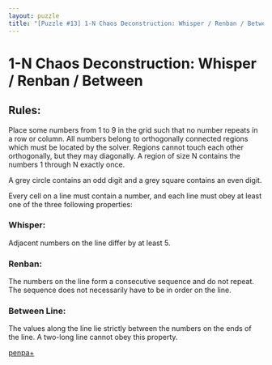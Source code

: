 ```yaml
---
layout: puzzle
title: "[Puzzle #13] 1-N Chaos Deconstruction: Whisper / Renban / Between"
---
```


# 1-N Chaos Deconstruction: Whisper / Renban / Between

## Rules:

Place some numbers from 1 to 9 in the grid such that no number repeats in a row or column. All numbers belong to orthogonally connected regions which must be located by the solver. Regions cannot touch each other orthogonally, but they may diagonally. A region of size N contains the numbers 1 through N exactly once.

A grey circle contains an odd digit and a grey square contains an even digit. 

Every cell on a line must contain a number, and each line must obey at least one of the three following properties:

### Whisper:

Adjacent numbers on the line differ by at least 5.

### Renban:

The numbers on the line form a consecutive sequence and do not repeat. The sequence does not necessarily have to be in order on the line.

### Between Line:

The values along the line lie strictly between the numbers on the ends of the line. A two-long line cannot obey this property.

[penpa+](https://tinyurl.com/2334smpv)
